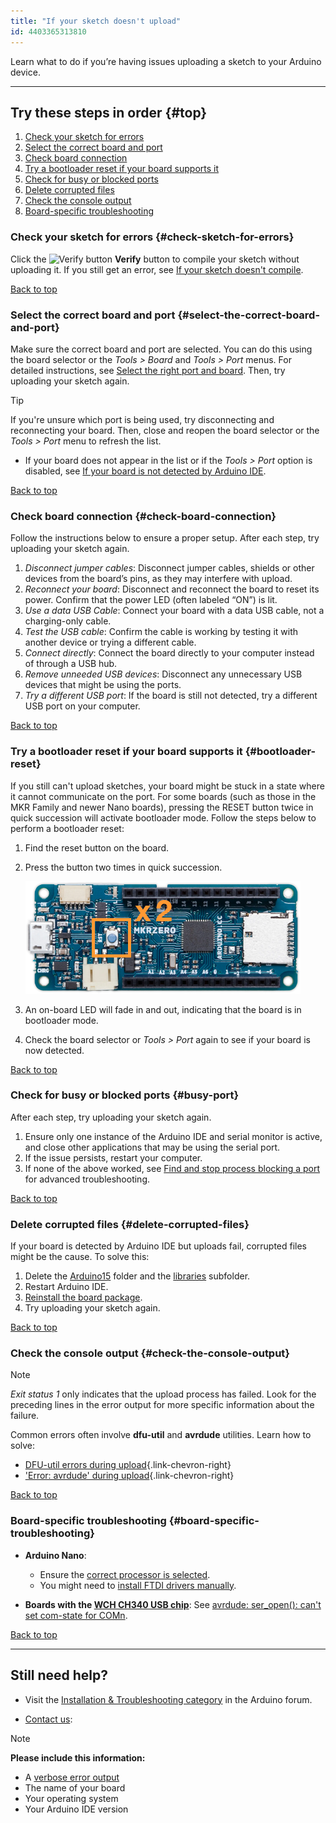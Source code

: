 ```yaml
---
title: "If your sketch doesn't upload"
id: 4403365313810
---
```


Learn what to do if you’re having issues uploading a sketch to your Arduino device.

---

## Try these steps in order {#top}

1. [Check your sketch for errors](#check-sketch-for-errors)
2. [Select the correct board and port](#select-the-correct-board-and-port)
3. [Check board connection](#check-board-connection)
4. [Try a bootloader reset if your board supports it](#bootloader-reset)
5. [Check for busy or blocked ports](#busy-port)
6. [Delete corrupted files](#delete-corrupted-files)
7. [Check the console output](#check-the-console-output)
8. [Board-specific troubleshooting](#board-specific-troubleshooting)

### Check your sketch for errors {#check-sketch-for-errors}

Click the ![Verify button](img/symbol_verify2.png) **Verify** button to compile your sketch without uploading it. If you still get an error, see [If your sketch doesn't compile](https://support.arduino.cc/hc/en-us/articles/4402764401554-Compilation-errors-when-uploading).

[Back to top](#top)

### Select the correct board and port {#select-the-correct-board-and-port}

Make sure the correct board and port are selected. You can do this using the board selector or the _Tools > Board_ and _Tools > Port_ menus. For detailed instructions, see [Select the right port and board](https://support.arduino.cc/hc/en-us/articles/4406856349970-Select-board-and-port). Then, try uploading your sketch again.

> [!TIP]
> If you're unsure which port is being used, try disconnecting and reconnecting your board. Then, close and reopen the board selector or the _Tools > Port_ menu to refresh the list.

* If your board does not appear in the list or if the _Tools > Port_ option is disabled, see [If your board is not detected by Arduino IDE](https://support.arduino.cc/hc/en-us/articles/4412955149586-If-your-board-is-not-detected-by-Arduino-IDE).

[Back to top](#top)

### Check board connection {#check-board-connection}

Follow the instructions below to ensure a proper setup. After each step, try uploading your sketch again.

1. *Disconnect jumper cables*: Disconnect jumper cables, shields or other devices from the board’s pins, as they may interfere with upload.
1. *Reconnect your board*: Disconnect and reconnect the board to reset its power. Confirm that the power LED (often labeled “ON”) is lit.
1. *Use a data USB Cable*: Connect your board with a data USB cable, not a charging-only cable.
1. *Test the USB cable*: Confirm the cable is working by testing it with another device or trying a different cable.
1. *Connect directly*: Connect the board directly to your computer instead of through a USB hub.
1. *Remove unneeded USB devices*: Disconnect any unnecessary USB devices that might be using the ports.
1. *Try a different USB port*: If the board is still not detected, try a different USB port on your computer.

[Back to top](#top)

### Try a bootloader reset if your board supports it {#bootloader-reset}

If you still can't upload sketches, your board might be stuck in a state where it cannot communicate on the port. For some boards (such as those in the MKR Family and newer Nano boards), pressing the RESET button twice in quick succession will activate bootloader mode. Follow the steps below to perform a bootloader reset:

1. Find the reset button on the board.
1. Press the button two times in quick succession.

   ![The RESET button on Arduino Zero with an "x2" label graphic.](img/zero-reset-button-double.png)

1. An on-board LED will fade in and out, indicating that the board is in bootloader mode.
1. Check the board selector or _Tools > Port_ again to see if your board is now detected.

[Back to top](#top)

### Check for busy or blocked ports {#busy-port}

After each step, try uploading your sketch again.

1. Ensure only one instance of the Arduino IDE and serial monitor is active, and close other applications that may be using the serial port.
1. If the issue persists, restart your computer.
1. If none of the above worked, see [Find and stop process blocking a port](https://support.arduino.cc/hc/en-us/articles/4407830972050-Find-and-stop-process-blocking-a-port) for advanced troubleshooting.

[Back to top](#top)

### Delete corrupted files {#delete-corrupted-files}

If your board is detected by Arduino IDE but uploads fail, corrupted files might be the cause. To solve this:

1. Delete the [Arduino15](https://support.arduino.cc/hc/en-us/articles/360021325733-Uninstall-Arduino-IDE#Arduino15) folder and the [libraries](https://support.arduino.cc/hc/en-us/articles/360021325733-Uninstall-Arduino-IDE#sketchbook) subfolder.
2. Restart Arduino IDE.
3. [Reinstall the board package](https://support.arduino.cc/hc/en-us/articles/360016119519-Add-boards-to-Arduino-IDE).
4. Try uploading your sketch again.

[Back to top](#top)

### Check the console output {#check-the-console-output}

> [!NOTE]
> _Exit status 1_ only indicates that the upload process has failed. Look for the preceding lines in the error output for more specific information about the failure.

Common errors often involve **dfu-util** and **avrdude** utilities. Learn how to solve:

* [DFU-util errors during upload](https://support.arduino.cc/hc/en-us/articles/11011849739804-dfu-util-errors-when-uploading-exit-status-74#exit-status-74){.link-chevron-right}
* ['Error: avrdude' during upload](https://support.arduino.cc/hc/en-us/articles/4401874331410--Error-avrdude-when-uploading#avrdude-stk500_recv-and-stk500_getsync){.link-chevron-right}

[Back to top](#top)

### Board-specific troubleshooting {#board-specific-troubleshooting}

* **Arduino Nano**:

  * Ensure the [correct processor is selected](https://support.arduino.cc/hc/en-us/articles/4401874304274-Select-the-right-processor-for-Arduino-Nano).
  * You might need to [install FTDI drivers manually](https://support.arduino.cc/hc/en-us/articles/4411305694610-Install-or-update-FTDI-drivers).

* **Boards with the [WCH CH340 USB chip](https://www.wch-ic.com/products/CH340.html)**: See [avrdude: ser_open(): can't set com-state for COMn](https://support.arduino.cc/hc/en-us/articles/13148652511260-avrdude-ser-open-can-t-set-com-state-for-COMn).

[Back to top](#top)

---

## Still need help?

* Visit the [Installation & Troubleshooting category](https://forum.arduino.cc/c/18) in the Arduino forum.

* [Contact us](https://www.arduino.cc/en/contact-us/):

> [!NOTE]
> **Please include this information:**
>
> * A [verbose error output](https://support.arduino.cc/hc/en-us/articles/4407705216274)
> * The name of your board
> * Your operating system
> * Your Arduino IDE version

<p style="display:none;">
   Tags: problem uploading to board, problema subiendo a la placa, https://www.arduino.cc/en/Guide/Troubleshooting, 360003198300, 上传失败, 上传出错, 업로드, problème de téléversement vers la carte, téléverser, проблема загрузки в плату, マイコンボードに書き込めない, マイコンボードに書き込もうとしましたが、エラーが発生しました, problem beim hochladen auf das board, problema di caricamento sulla scheda, 업로딩
</p>
